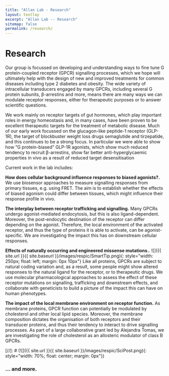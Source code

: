 ```yaml
---
title: "Allan Lab - Research"
layout: textlay
excerpt: "Allan Lab -- Research"
sitemap: false
permalink: /research/
---
```


# Research

Our group is focussed on developing and understanding ways to fine tune G protein-coupled receptor (GPCR) signalling processes, which we hope will ultimately help with the design of new and improved treatments for common diseases including type 2 diabetes and obesity. The wide variety of intracellular transducers engaged by many GPCRs, including several G protein subunits, β-arrestins and more, means there are many ways we can modulate receptor responses, either for therapeutic purposes or to answer scientific questions.

We work mainly on receptor targets of gut hormones, which play important roles in energy homeostasis and, in many cases, have been proven to be excellent therapeutic targets for the treatment of metabolic disease. Much of our early work focussed on the glucagon-like peptide-1 receptor (GLP-1R), the target of blockbuster weight loss drugs semaglutide and tirzepatide, and this continues to be a strong focus. In particular we were able to show how “G protein-biased” GLP-1R agonists, which show much reduced tendency to recruit β-arrestins, show far better anti-hyperglycaemic properties in vivo as a result of reduced target desensitisation

Current work in the lab includes:

**How does cellular background influence responses to biased agonists?.** We use biosensor approaches to measure signalling responses from primary tissues, e.g. using FRET. The aim is to establish whether the effects of biased agonism could differ between tissues, which might influence their response profile in vivo.

**The interplay between receptor trafficking and signalling.** Many GPCRs undergo agonist-mediated endocytosis, but this is also ligand-dependent. Moreover, the post-endocytic destination of the receptor can differ depending on the agonist. Therefore, the local environment of the activated receptor, and thus the type of proteins it is able to activate, can be agonist-specific. We are investigating the impact this has on downstream cellular responses.

**Effects of naturally occurring and engineered missense mutations.**.
![]({{ site.url }}{{ site.baseurl }}/images/respic/SmartTip.png){: style="width: 250px; float: left; margin: 0px  10px"}
Like all proteins, GPCRs are subject to natural coding variation and, as a result, some people might show altered responses to the natural ligand for the receptor, or to therapeutic drugs. We use molecular pharmacological approaches to assess the effect of these receptor mutations on signalling, trafficking and downstream effects, and collaborate with geneticists to build a picture of the impact this can have on human phenotypes.

**The impact of the local membrane environment on receptor function.** As membrane proteins, GPCR function can potentially be modulated by cholesterol and other local lipid species. Moreover, the membrane composition dictates the organisation of both receptors and their transducer proteins, and thus their tendency to interact to drive signalling processes. As part of a large collaborative grant led by Alejandra Tomas, we are investigating the role of cholesterol as an allosteric modulator of class B GPCRs.

[//]: # (![]({{ site.url }}{{ site.baseurl }}/images/respic/SciPost.png){: style="width: 70%; float: center; margin: 0px"})

### ... and more.
